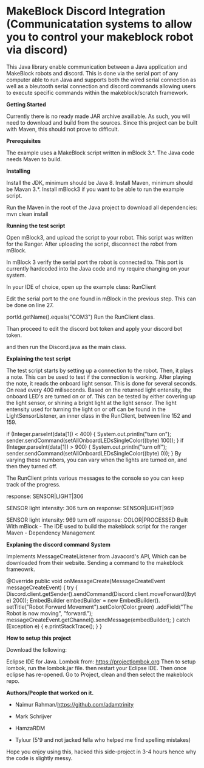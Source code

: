 <h1>MakeBlock Discord Integration (Communicatation systems to allow you to control your makeblock robot via discord)</h1>

This Java library enable communication between a Java application and MakeBlock robots and discord. This is done via the serial port of any computer able to run Java and supports both the wired serial connection as well as a bleutooth serial connection and discord commands allowing users to execute specific commands within the makeblock/scratch framework.

<b>Getting Started</b>

Currently there is no ready made JAR archive availlable. As such, you will need to download and build from the sources. Since this project can be built with Maven, this should not prove to difficult.

<b>Prerequisites</b>

The example uses a MakeBlock script written in mBlock 3.*. The Java code needs Maven to build.

<b>Installing</b>

Install the JDK, minimum should be Java 8. Install Maven, minimum should be Mavan 3.*. Install mBlock3 if you want to be able to run the example script.

Run the Maven in the root of the Java project to download all dependencies: mvn clean install

<b>Running the test script</b>

Open mBlock3, and upload the script to your robot. This script was written for the Ranger. After uploading the script, disconnect the robot from mBlock.

In mBlock 3 verify the serial port the robot is connected to. This port is currently hardcoded into the Java code and my require changing on your system.

In your IDE of choice, open up the example class: RunClient

Edit the serial port to the one found in mBlock in the previous step. This can be done on line 27.

portId.getName().equals("COM3")
Run the RunClient class.

Than proceed to edit the discord bot token and apply your discord bot token.

and then run the Discord.java as the main class.

<b>Explaining the test script</b>

The test script starts by setting up a connection to the robot. Then, it plays a note. This can be used to test if the connection is working. After playing the note, it reads the onboard light sensor. This is done for several seconds. On read every 400 miliseconds. Based on the returned light entensity, the onboard LED's are turned on or of. This can be tested by either covering up the light sensor, or shining a bright light at the light sensor. The light entensity used for turning the light on or off can be found in the LightSensorListener, an inner class in the RunClient, between line 152 and 159.

if (Integer.parseInt(data[1]) < 400) {
    System.out.println("turn on");
    sender.sendCommand(setAllOnboardLEDsSingleColor((byte) 100));
}
if (Integer.parseInt(data[1]) > 900) {
    System.out.println("turn off");
    sender.sendCommand(setAllOnboardLEDsSingleColor((byte) 0));
}
By varying these numbers, you can vary when the lights are turned on, and then they turned off.

The RunClient prints various messages to the console so you can keep track of the progress.

response: SENSOR|LIGHT|306

SENSOR
light intensity: 306
turn on
response: SENSOR|LIGHT|969
  
SENSOR
light intensity: 969
turn off
response: COLOR|PROCESSED
Built With
mBlock - The IDE used to build the makeblock script for the ranger
Maven - Dependency Management

<b>Explaning the discord command System</b>

Implements MessageCreateListener from Javacord's API, Which can be downloaded from their website.
Sending a command to the makeblock frameowrk.

@Override
    public void onMessageCreate(MessageCreateEvent messageCreateEvent) {
    	try {
    		Discord.client.getSender().sendCommand(Discord.client.moveForward((byte) 200));
            EmbedBuilder embedBuilder = new EmbedBuilder().
                    setTitle("Robot Forward Movement").setColor(Color.green)
                    .addField("The Robot is now moving", "forward."); 
            messageCreateEvent.getChannel().sendMessage(embedBuilder);
    	} catch (Exception e) {
    		e.printStackTrace();
    	}
    }
    
    
    
<b>How to setup this project </b>

Download the following:

Eclipse IDE for Java. 
Lombok from: https://projectlombok.org
Then to setup lombok, run the lombok.jar file.
then restart your Eclipse IDE.
Then once eclipse has re-opened.
Go to Project, clean and then select the makeblock repo.

<b>Authors/People that worked on it.</b>

- Naimur Rahman/https://github.com/adamtrinity

- Mark Schrijver

- HamzaRDM

- Tyluur (5'9 and not jacked fella who helped me find spelling mistakes)


Hope you enjoy using this, hacked this side-project in 3-4 hours hence why the code is slightly messy.
